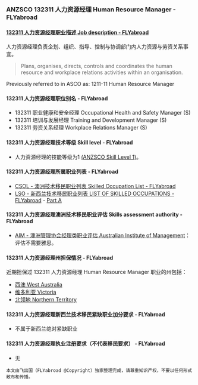 ### ANZSCO 132311 人力资源经理 Human Resource Manager - FLYabroad ###

####  [132311 人力资源经理职业描述 Job description - FLYabroad](http://www.flyabroadvisa.com/anzsco/1323.html#132311)

人力资源经理负责企划、组织、指导、控制与协调部门内人力资源与劳资关系事宜。 

> Plans, organises, directs, controls and coordinates the human resource and workplace relations activities within an organisation.

Previously referred to in ASCO as:
1211-11 Human Resource Manager

#### 132311 人力资源经理职位别名 - FLYabroad
 
- 132311	 职业健康和安全经理 Occupational Health and Safety Manager (S)
- 132311 培训与发展经理 Training and Development Manager (S)
- 132311 劳资关系经理 Workplace Relations Manager (S)

#### 132311 人力资源经理技术等级 Skill level - FLYabroad

- 人力资源经理的技能等级为1 [(ANZSCO Skill Level 1)](http://www.flyabroadvisa.com/anzsco/)。

#### 132311 人力资源经理所属职业列表 - FLYabroad

- [CSOL - 澳洲技术移民职业列表 Skilled Occupation List - FLYabroad](http://www.flyabroadvisa.com/sol/)
- [LSO - 新西兰技术移民职业列表 LIST OF SKILLED OCCUPATIONS - FLYabroad](http://nz.flyabroadvisa.com/lso/) - [Part A](parta)

#### 132311 人力资源经理澳洲技术移民职业评估 Skills assessment authority - FLYabroad

- [AIM - 澳洲管理协会经理类职业评估 Australian Institute of Management](http://www.flyabroadvisa.com/ass/aim.html)：评估不需要雅思。

#### 132311 人力资源经理州担保情况 - FLYabroad

近期担保过 132311 人力资源经理 Human Resource Manager 职业的州包括：

- [西澳 West Australia](http://www.flyabroadvisa.com/zdb/wa.html)
- [维多利亚 Victoria](http://www.flyabroadvisa.com/zdb/vic.html)
- [北领地 Northern Territory](http://www.flyabroadvisa.com/zdb/nt.html)

#### 132311 人力资源经理新西兰技术移民紧缺职业加分要求 - FLYabroad

- 不属于新西兰绝对紧缺职业

#### 132311 人力资源经理执业注册要求（不代表移民要求） - FLYabroad

- 无

`本文由飞出国（FLYabroad @Copyright）独家整理完成，请尊重知识产权，不要以任何形式散布和传播。`